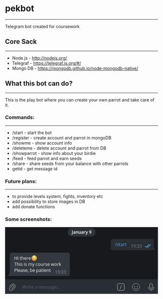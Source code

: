 # pekbot
---
Telegram bot created for coursework
## Core Sack
---
- Node.js - http://nodejs.org/
- Telegraf - https://telegraf.js.org/#/
- Mongo DB - https://mongodb.github.io/node-mongodb-native/
## What this bot can do?
---
This is the play bot where you can create your own parrot and take care of it.
### Commands:
---
- /start - start the bot
- /register - create account and parrot in mongoDB 
- /showme - show account info
- /deleteme - delete account and parrot from DB
- /showparrot - show info about your birdie
- /feed - feed parrot and earn seeds
- /share - share seeds from your balance with other parrots
- getid - get message id

### Future plans:
---
- to provide levels system, fights, inventory etc
- add possibility to store images in DB
- add donate functions
### Some screenshots:
![Start](/screenshots/photo_2022-01-09_19-34-20.jpg "start")
